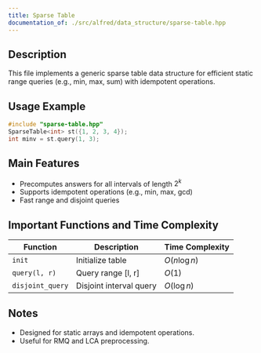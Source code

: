 ```yaml
---
title: Sparse Table
documentation_of: ./src/alfred/data_structure/sparse-table.hpp
---
```


## Description

This file implements a generic sparse table data structure for efficient static range queries (e.g., min, max, sum) with idempotent operations.

## Usage Example

```cpp
#include "sparse-table.hpp"
SparseTable<int> st({1, 2, 3, 4});
int minv = st.query(1, 3);
```

## Main Features
- Precomputes answers for all intervals of length $2^k$
- Supports idempotent operations (e.g., min, max, gcd)
- Fast range and disjoint queries

## Important Functions and Time Complexity

| Function         | Description             | Time Complexity |
| ---------------- | ----------------------- | --------------- |
| `init`           | Initialize table        | $O(n \log n)$   |
| `query(l, r)`    | Query range [l, r]      | $O(1)$          |
| `disjoint_query` | Disjoint interval query | $O(\log n)$     |

## Notes
- Designed for static arrays and idempotent operations.
- Useful for RMQ and LCA preprocessing.
